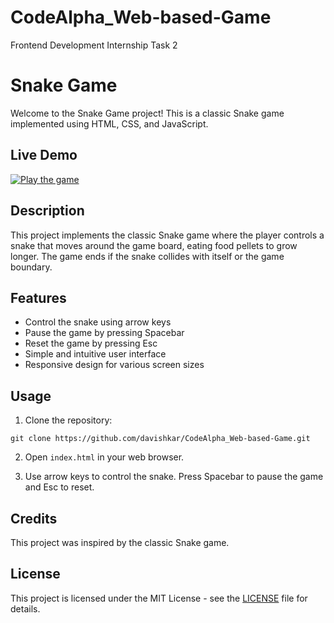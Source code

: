 # CodeAlpha_Web-based-Game
Frontend Development Internship Task 2

# Snake Game

Welcome to the Snake Game project! This is a classic Snake game implemented using HTML, CSS, and JavaScript.

## Live Demo

[![Play the game](https://cdn4.iconfinder.com/data/icons/3d-gaming-and-devices/64/Joystick.png)](https://davishkar.github.io/CodeAlpha_Web-based-Game/)


## Description

This project implements the classic Snake game where the player controls a snake that moves around the game board, eating food pellets to grow longer. The game ends if the snake collides with itself or the game boundary.

## Features

- Control the snake using arrow keys
- Pause the game by pressing Spacebar
- Reset the game by pressing Esc
- Simple and intuitive user interface
- Responsive design for various screen sizes

## Usage

1. Clone the repository:

```
git clone https://github.com/davishkar/CodeAlpha_Web-based-Game.git
```

2. Open `index.html` in your web browser.

3. Use arrow keys to control the snake. Press Spacebar to pause the game and Esc to reset.

## Credits

This project was inspired by the classic Snake game.

## License

This project is licensed under the MIT License - see the [LICENSE](LICENSE) file for details.
